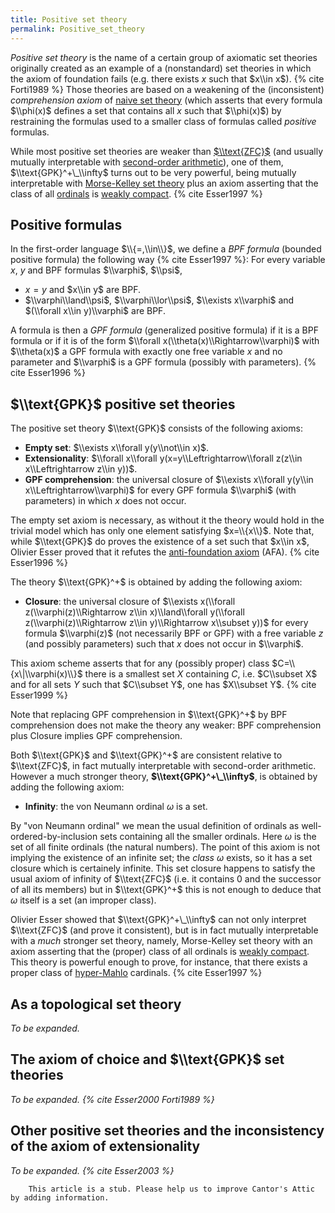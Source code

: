 ```yaml
---
title: Positive set theory
permalink: Positive_set_theory
---
```


*Positive set theory* is the name of a certain group of axiomatic set
theories originally created as an example of a (nonstandard) set
theories in which the axiom of foundation fails (e.g. there exists $x$
such that $x\\in x$).
{% cite Forti1989 %} Those
theories are based on a weakening of the (inconsistent) *comprehension
axiom* of
<a href="index.php?title=Naive_set_theory&amp;action=edit&amp;redlink=1" class="new" title="Naive set theory (page does not exist)">naive set theory</a>
(which asserts that every formula $\\phi(x)$ defines a set that contains
all $x$ such that $\\phi(x)$) by restraining the formulas used to a
smaller class of formulas called *positive* formulas.

While most positive set theories are weaker than
[$\\text{ZFC}$](ZFC "ZFC")
(and usually mutually interpretable with
<a href="http://en.wikipedia.org/wiki/second-order_arithmetic" class="extiw" title="wikipedia:second-order arithmetic">second-order arithmetic</a>),
one of them, $\\text{GPK}^+\_\\infty$ turns out to be very powerful,
being mutually interpretable with
<a href="Morse-Kelley_set_theory" class="mw-redirect" title="Morse-Kelley set theory">Morse-Kelley set theory</a>
plus an axiom asserting that the class of all
[ordinals](Ordinal "Ordinal")
is [weakly
compact](Weakly_compact "Weakly compact").
{% cite Esser1997 %}

## Positive formulas

In the first-order language $\\{=,\\in\\}$, we define a *BPF formula*
(bounded positive formula) the following way
{% cite Esser1997 %}: For
every variable $x$, $y$ and BPF formulas $\\varphi$, $\\psi$,

-   $x=y$ and $x\\in y$ are BPF.
-   $\\varphi\\land\\psi$, $\\varphi\\lor\\psi$, $\\exists x\\varphi$
    and $(\\forall x\\in y)\\varphi$ are BPF.

A formula is then a *GPF formula* (generalized positive formula) if it
is a BPF formula or if it is of the form $\\forall
x(\\theta(x)\\Rightarrow\\varphi)$ with $\\theta(x)$ a GPF formula with
exactly one free variable $x$ and no parameter and $\\varphi$ is a GPF
formula (possibly with parameters). {% cite Esser1996 %}

## $\\text{GPK}$ positive set theories

The positive set theory $\\text{GPK}$ consists of the following axioms:

-   **Empty set**: $\\exists x\\forall y(y\\not\\in x)$.
-   **Extensionality**: $\\forall x\\forall
    y(x=y\\Leftrightarrow\\forall z(z\\in x\\Leftrightarrow z\\in y))$.
-   **GPF comprehension**: the universal closure of $\\exists x\\forall
    y(y\\in x\\Leftrightarrow\\varphi)$ for every GPF formula $\\varphi$
    (with parameters) in which $x$ does not occur.

The empty set axiom is necessary, as without it the theory would hold in
the trivial model which has only one element satisfying $x=\\{x\\}$.
Note that, while $\\text{GPK}$ do proves the existence of a set such
that $x\\in x$, Olivier Esser proved that it refutes the
<a href="http://en.wikipedia.org/wiki/anti-foundation_axiom" class="extiw" title="wikipedia:anti-foundation axiom">anti-foundation axiom</a>
(AFA). {% cite Esser1996 %}

The theory $\\text{GPK}^+$ is obtained by adding the following axiom:

-   **Closure**: the universal closure of $\\exists x(\\forall
    z(\\varphi(z)\\Rightarrow z\\in x)\\land\\forall y(\\forall
    z(\\varphi(z)\\Rightarrow z\\in y)\\Rightarrow x\\subset y))$ for
    every formula $\\varphi(z)$ (not necessarily BPF or GPF) with a free
    variable $z$ (and possibly parameters) such that $x$ does not occur
    in $\\varphi$.

This axiom scheme asserts that for any (possibly proper) class
$C=\\{x\|\\varphi(x)\\}$ there is a smallest set $X$ containing $C$,
i.e. $C\\subset X$ and for all sets $Y$ such that $C\\subset Y$, one has
$X\\subset Y$. {% cite Esser1999 %}

Note that replacing GPF comprehension in $\\text{GPK}^+$ by BPF
comprehension does not make the theory any weaker: BPF comprehension
plus Closure implies GPF comprehension.

Both $\\text{GPK}$ and $\\text{GPK}^+$ are consistent relative to
$\\text{ZFC}$, in fact mutually interpretable with second-order
arithmetic. However a much stronger theory,
**$\\text{GPK}^+\_\\infty$**, is obtained by adding the following axiom:

-   **Infinity**: the von Neumann ordinal $ω$ is a set.

By "von Neumann ordinal" we mean the usual definition of ordinals as
well-ordered-by-inclusion sets containing all the smaller ordinals. Here
$ω$ is the set of all finite ordinals (the natural numbers). The
point of this axiom is not implying the existence of an infinite set;
the *class* $ω$ exists, so it has a set closure which is
certainely infinite. This set closure happens to satisfy the usual axiom
of infinity of $\\text{ZFC}$ (i.e. it contains 0 and the successor of
all its members) but in $\\text{GPK}^+$ this is not enough to deduce
that $ω$ itself is a set (an improper class).

Olivier Esser showed that $\\text{GPK}^+\_\\infty$ can not only
interpret $\\text{ZFC}$ (and prove it consistent), but is in fact
mutually interpretable with a *much* stronger set theory, namely,
Morse-Kelley set theory with an axiom asserting that the (proper) class
of all ordinals is [weakly
compact](Weakly_compact "Weakly compact").
This theory is powerful enough to prove, for instance, that there exists
a proper class of
[hyper-Mahlo](Mahlo "Mahlo")
cardinals.
{% cite Esser1997 %}

## As a topological set theory

*To be expanded.*

## The axiom of choice and $\\text{GPK}$ set theories

*To be expanded.
{% cite Esser2000 Forti1989 %}*

## Other positive set theories and the inconsistency of the axiom of extensionality

*To be expanded.
{% cite Esser2003 %}*

        This article is a stub. Please help us to improve Cantor's Attic by adding information.


